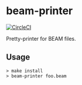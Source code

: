 beam-printer
============

[![CircleCI](https://circleci.com/gh/amutake/beam-printer.svg?style=svg)](https://circleci.com/gh/amutake/beam-printer)

Pretty-printer for BEAM files.

Usage
-----

```console
> make install
> beam-printer foo.beam
```
